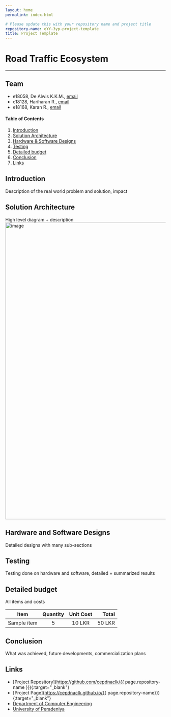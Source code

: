 ```yaml
---
layout: home
permalink: index.html

# Please update this with your repository name and project title
repository-name: eYY-3yp-project-template
title: Project Template
---
```


[comment]: # "This is the standard layout for the project, but you can clean this and use your own template"

# Road Traffic Ecosystem

---

## Team
-  e18058, De Alwis K.K.M., [email](mailto:e18058@eng.pdn.ac.lk)
-  e18128, Hariharan R., [email](mailto:e18128@eng.pdn.ac.lk)
-  e18168, Karan R., [email](mailto:e18168@eng.pdn.ac.lk)

<!-- Image (photo/drawing of the final hardware) should be here -->

<!-- This is a sample image, to show how to add images to your page. To learn more options, please refer [this](https://projects.ce.pdn.ac.lk/docs/faq/how-to-add-an-image/) -->

<!-- ![Sample Image](./images/sample.png) -->

#### Table of Contents
1. [Introduction](#introduction)
2. [Solution Architecture](#solution-architecture )
3. [Hardware & Software Designs](#hardware-and-software-designs)
4. [Testing](#testing)
5. [Detailed budget](#detailed-budget)
6. [Conclusion](#conclusion)
7. [Links](#links)

## Introduction

Description of the real world problem and solution, impact


## Solution Architecture

High level diagram + description
<img width="929" alt="image" src="">


## Hardware and Software Designs

Detailed designs with many sub-sections

## Testing

Testing done on hardware and software, detailed + summarized results

## Detailed budget

All items and costs

| Item          | Quantity  | Unit Cost  | Total  |
| ------------- |:---------:|:----------:|-------:|
| Sample item   | 5         | 10 LKR     | 50 LKR |

## Conclusion

What was achieved, future developments, commercialization plans

## Links

- [Project Repository](https://github.com/cepdnaclk/{{ page.repository-name }}){:target="_blank"}
- [Project Page](https://cepdnaclk.github.io/{{ page.repository-name}}){:target="_blank"}
- [Department of Computer Engineering](http://www.ce.pdn.ac.lk/)
- [University of Peradeniya](https://eng.pdn.ac.lk/)

[//]: # (Please refer this to learn more about Markdown syntax)
[//]: # (https://github.com/adam-p/markdown-here/wiki/Markdown-Cheatsheet)
